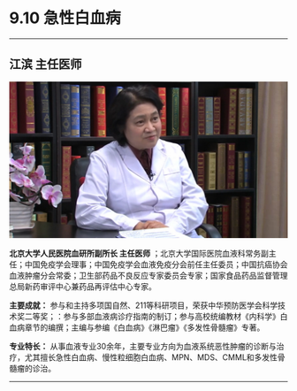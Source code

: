 # 9.10 急性白血病

---

## 江滨 主任医师

![1681551373155](image/c09_010/1681551373155.png)

**北京大学人民医院血研所副所长 主任医师** ；北京大学国际医院血液科常务副主任；中国免疫学会理事；中国免疫学会血液免疫分会前任主任委员；中国抗癌协会血液肿瘤分会常委；卫生部药品不良反应专家委员会专家；国家食品药品监督管理总局新药审评中心兼药品再评估中心专家。

**主要成就：** 参与和主持多项国自然、211等科研项目，荣获中华预防医学会科学技术奖二等奖；：参与多部血液病诊疗指南的制订；参与高校统编教材《内科学》白血病章节的编撰；主编与参编《白血病》《淋巴瘤》《多发性骨髓瘤》专著。

**专业特长：** 从事血液专业30余年，主要专业方向为血液系统恶性肿瘤的诊断与治疗，尤其擅长急性白血病、慢性粒细胞白血病、MPN、MDS、CMML和多发性骨髓瘤的诊治。

---
